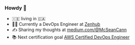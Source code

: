 ### Howdy 👋
- :ireland: living in :canada:
- :construction_worker_man: Currently a DevOps Engineer at [Zenhub](https://github.com/ZenHubHQ/zenhub-enterprise)
- :writing_hand: Sharing my thoughts at [medium.com/@McSeanCann](https://medium.com/@McSeanCann)
- :books: Next certification goal [AWS Certified DevOps Engineer](https://aws.amazon.com/certification/certified-devops-engineer-professional/)
